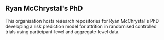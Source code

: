 ## Ryan McChrystal's PhD
This organisation hosts research repositories for Ryan McChrystal's PhD developing a risk prediction model for attrition in randomised controlled trials using participant-level and aggregate-level data.

